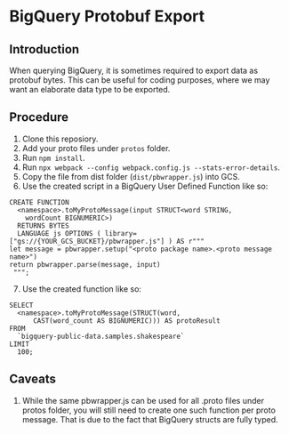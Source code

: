 # BigQuery Protobuf Export

## Introduction
When querying BigQuery, it is sometimes required to export data as protobuf bytes. 
This can be useful for coding purposes, where we may want an elaborate data
type to be exported.

## Procedure
1. Clone this reposiory.
2. Add your proto files under `protos` folder.
3. Run `npm install`.
4. Run `npx webpack --config webpack.config.js --stats-error-details`.
5. Copy the file from dist folder (`dist/pbwrapper.js`) into GCS.
6. Use the created script in a BigQuery User Defined Function like so:

```
CREATE FUNCTION
  <namespace>.toMyProtoMessage(input STRUCT<word STRING,
    wordCount BIGNUMERIC>)
  RETURNS BYTES
  LANGUAGE js OPTIONS ( library=["gs://{YOUR_GCS_BUCKET}/pbwrapper.js"] ) AS r"""
let message = pbwrapper.setup("<proto package name>.<proto message name>")
return pbwrapper.parse(message, input)
 """;
 ```
 7. Use the created function like so:
```
SELECT
  <namespace>.toMyProtoMessage(STRUCT(word,
      CAST(word_count AS BIGNUMERIC))) AS protoResult
FROM
  `bigquery-public-data.samples.shakespeare`
LIMIT
  100;
```

## Caveats
1. While the same pbwrapper.js can be used for all .proto files under protos folder, you will still need to create one such function per proto message. That is due to the fact that BigQuery structs are fully typed.
